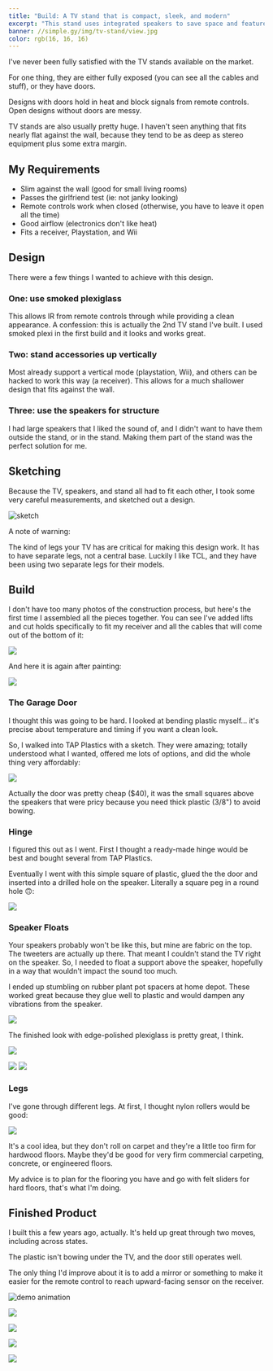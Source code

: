 ```yaml
---
title: "Build: A TV stand that is compact, sleek, and modern"
excerpt: "This stand uses integrated speakers to save space and features a fold-down access panel that infrared remotes work through"
banner: //simple.gy/img/tv-stand/view.jpg
color: rgb(16, 16, 16)
---
```


I've never been fully satisfied with the TV stands available on the market.

For one thing, they are either fully exposed (you can see all the cables and stuff), or they have doors.

Designs with doors hold in heat and block signals from remote controls. Open designs without doors are messy.

TV stands are also usually pretty huge. I haven't seen anything that fits nearly flat against the wall, because they tend to be as deep as stereo equipment plus some extra margin.

## My Requirements

* Slim against the wall (good for small living rooms)
* Passes the girlfriend test (ie: not janky looking)
* Remote controls work when closed (otherwise, you have to leave it open all the time)
* Good airflow (electronics don't like heat)
* Fits a receiver, Playstation, and Wii

## Design

There were a few things I wanted to achieve with this design.

### One: use smoked plexiglass

This allows IR from remote controls through while providing a clean appearance. A confession: this is actually the 2nd TV stand I've built. I used smoked plexi in the first build and it looks and works great.

### Two: stand accessories up vertically

Most already support a vertical mode (playstation, Wii), and others can be hacked to work this way (a receiver). This allows for a much shallower design that fits against the wall.

### Three: use the speakers for structure

I had large speakers that I liked the sound of, and I didn't want to have them outside the stand, or in the stand. Making them part of the stand was the perfect solution for me.

## Sketching

Because the TV, speakers, and stand all had to fit each other, I took some very careful measurements, and sketched out a design.

![sketch](//simple.gy/img/tv-stand/sketch.jpg)

A note of warning:

The kind of legs your TV has are critical for making this design work. It has to have separate legs, not a central base. Luckily I like TCL, and they have been using two separate legs for their models.

## Build

I don't have too many photos of the construction process, but here's the first time I assembled all the pieces together. You can see I've added lifts and cut holds specifically to fit my receiver and all the cables that will come out of the bottom of it:

![](//simple.gy/img/tv-stand/dry-fit.jpg)

And here it is again after painting:

![](//simple.gy/img/tv-stand/wip-open.jpg)

### The Garage Door

I thought this was going to be hard. I looked at bending plastic myself... it's precise about temperature and timing if you want a clean look.

So, I walked into TAP Plastics with a sketch. They were amazing; totally understood what I wanted, offered me lots of options, and did the whole thing very affordably:

![](//simple.gy/img/tv-stand/tap.jpg)

Actually the door was pretty cheap ($40), it was the small squares above the speakers that were pricy because you need thick plastic (3/8") to avoid bowing.

### Hinge

I figured this out as I went. First I thought a ready-made hinge would be best and bought several from TAP Plastics.

Eventually I went with this simple square of plastic, glued the the door and inserted into a drilled hole on the speaker. Literally a square peg in a round hole 🙃:

![](//simple.gy/img/tv-stand/hinge-pin.jpg)

### Speaker Floats

Your speakers probably won't be like this, but mine are fabric on the top. The tweeters are actually up there. That meant I couldn't stand the TV right on the speaker. So, I needed to float a support above the speaker, hopefully in a way that wouldn't impact the sound too much.

I ended up stumbling on rubber plant pot spacers at home depot. These worked great because they glue well to plastic and would dampen any vibrations from the speaker.

<a target="_blank"  href="https://www.amazon.com/gp/product/B07RTVFJFN/ref=as_li_tl?ie=UTF8&camp=1789&creative=9325&creativeASIN=B07RTVFJFN&linkCode=as2&tag=simplgy-20&linkId=f46634253dee93b83881269cfc88cb02"><img border="0" src="//ws-na.amazon-adsystem.com/widgets/q?_encoding=UTF8&MarketPlace=US&ASIN=B07RTVFJFN&ServiceVersion=20070822&ID=AsinImage&WS=1&Format=_SL250_&tag=simplgy-20" ></a><img src="//ir-na.amazon-adsystem.com/e/ir?t=simplgy-20&l=am2&o=1&a=B07RTVFJFN" width="1" height="1" border="0" alt="" style="border:none !important; margin:0px !important;" />

The finished look with edge-polished plexiglass is pretty great, I think.

![](//simple.gy/img/tv-stand/left.jpg)

![](//simple.gy/img/tv-stand/left-angle.jpg#row-m)
![](//simple.gy/img/tv-stand/right.jpg#row-m)

### Legs

I've gone through different legs. At first, I thought nylon rollers would be good:

<a target="_blank"  href="https://www.amazon.com/gp/product/B01MZ0C6CC/ref=as_li_tl?ie=UTF8&camp=1789&creative=9325&creativeASIN=B01MZ0C6CC&linkCode=as2&tag=simplgy-20&linkId=f223c7fa0c29007430cebde27592a780"><img border="0" src="//ws-na.amazon-adsystem.com/widgets/q?_encoding=UTF8&MarketPlace=US&ASIN=B01MZ0C6CC&ServiceVersion=20070822&ID=AsinImage&WS=1&Format=_SL250_&tag=simplgy-20" ></a><img src="//ir-na.amazon-adsystem.com/e/ir?t=simplgy-20&l=am2&o=1&a=B01MZ0C6CC" width="1" height="1" border="0" alt="" style="border:none !important; margin:0px !important;" />

It's a cool idea, but they don't roll on carpet and they're a little too firm for hardwood floors. Maybe they'd be good for very firm commercial carpeting, concrete, or engineered floors.

My advice is to plan for the flooring you have and go with felt sliders for hard floors, that's what I'm doing.

## Finished Product

I built this a few years ago, actually. It's held up great through two moves, including across states.

The plastic isn't bowing under the TV, and the door still operates well.

The only thing I'd improve about it is to add a mirror or something to make it easier for the remote control to reach upward-facing sensor on the receiver.

![demo animation](//simple.gy/img/tv-stand/stand-open.gif)

![](//simple.gy/img/tv-stand/open-right.jpg)

![](//simple.gy/img/tv-stand/open.jpg)

![](//simple.gy/img/tv-stand/view.jpg)

![](//simple.gy/img/tv-stand/finito.jpg)
